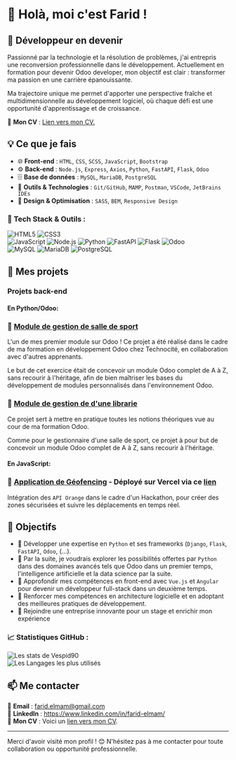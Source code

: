 # 👋 Holà, moi c'est Farid !

## 🚀 Développeur en devenir

Passionné par la technologie et la résolution de problèmes, j'ai entrepris une reconversion professionnelle dans le développement. Actuellement en formation pour devenir Odoo developer, mon objectif est clair : transformer ma passion en une carrière épanouissante.

Ma trajectoire unique me permet d'apporter une perspective fraîche et multidimensionnelle au développement logiciel, où chaque défi est une opportunité d'apprentissage et de croissance.

📄 **Mon CV** : <a href="https://drive.google.com/file/d/16-p4cOTjrPQBoGBQ0lPSSsE5I-tQEqF1/view?usp=sharing" target="_blank" rel="noopener noreferrer">Lien vers mon CV.</a>


## 💡 Ce que je fais

- 🌐 **Front-end** : `HTML`, `CSS`, `SCSS`, `JavaScript`, `Bootstrap`
- ⚙️ **Back-end** : `Node.js`, `Express`, `Axios`, `Python`, `FastAPI`, `Flask`, `Odoo`
- 🗄️ **Base de données** : `MySQL`, `MariaDB`, `PostgreSQL`
- 🔧 **Outils & Technologies** : `Git/GitHub`, `MAMP`, `Postman`, `VSCode`, `JetBrains IDEs`
- 🎨 **Design & Optimisation** : `SASS`, `BEM`, `Responsive Design`


### 🚀 Tech Stack & Outils :
![HTML5](https://img.shields.io/badge/HTML5-%23E34F26.svg?style=for-the-badge&logo=html5&logoColor=white)
![CSS3](https://img.shields.io/badge/CSS3-%231572B6.svg?style=for-the-badge&logo=css3&logoColor=white)  
![JavaScript](https://img.shields.io/badge/JavaScript-%23F7DF1E.svg?style=for-the-badge&logo=javascript&logoColor=black)
![Node.js](https://img.shields.io/badge/Node.js-%2343853D.svg?style=for-the-badge&logo=nodedotjs&logoColor=white)
![Python](https://img.shields.io/badge/Python-%233776AB.svg?style=for-the-badge&logo=python&logoColor=white)
![FastAPI](https://img.shields.io/badge/FastAPI-005571?style=for-the-badge&logo=fastapi&logoColor=white)
![Flask](https://img.shields.io/badge/Flask-000000?style=for-the-badge&logo=flask&logoColor=white)
![Odoo](https://img.shields.io/badge/Odoo-%234981B5.svg?style=for-the-badge&logo=odoo&logoColor=white)  
![MySQL](https://img.shields.io/badge/MySQL-%2300f.svg?style=for-the-badge&logo=mysql&logoColor=white)
![MariaDB](https://img.shields.io/badge/MariaDB-%234B92DB.svg?style=for-the-badge&logo=mariadb&logoColor=white)
![PostgreSQL](https://img.shields.io/badge/PostgreSQL-%23336791.svg?style=for-the-badge&logo=postgresql&logoColor=white)


## 📌 Mes projets
### Projets back-end
#### En Python/Odoo:
### 🔹 [Module de gestion de salle de sport](https://github.com/Vespid90/my_basic_fritt/tree/main)

L'un de mes premier module sur Odoo ! Ce projet a été réalisé dans le cadre de ma formation en développement Odoo chez Technocité, en collaboration avec d'autres apprenants.

Le but de cet exercice était de concevoir un module Odoo complet de A à Z, sans recourir à l'héritage, afin de bien maîtriser les bases du développement de modules personnalisés dans l'environnement Odoo.

### 🔹 [Module de gestion de d'une librarie](https://github.com/Vespid90/Library_management/tree/main)

Ce projet sert à mettre en pratique toutes les notions théoriques vue au cour de ma formation Odoo.

Comme pour le gestionnaire d'une salle de sport, ce projet à pour but de concevoir un module Odoo complet de A à Z, sans recourir à l'héritage.

#### En JavaScript:
### 🔹 [Application de Géofencing](https://github.com/Vespid90/Hackathon-orange) - Déployé sur Vercel via ce [lien](https://hackathon-orange.vercel.app/)
Intégration des `API Orange` dans le cadre d'un Hackathon, pour créer des zones sécurisées et suivre les déplacements en temps réel.


## 🎯 Objectifs

- :snake: Développer une expertise en `Python` et ses frameworks (`Django`, `Flask`, `FastAPI`, `Odoo`, (...).
- :robot: Par la suite, je voudrais explorer les possibilités offertes par `Python` dans des domaines avancés tels que Odoo dans un premier temps, l'intelligence artificielle et la data science par la suite.
- :rocket: Approfondir mes compétences en front-end avec `Vue.js` et `Angular` pour devenir un développeur full-stack dans un deuxième temps.
- :construction:  Renforcer mes compétences en architecture logicielle et en adoptant des meilleures pratiques de développement.
- 🎯 Rejoindre une entreprise innovante pour un stage et enrichir mon expérience


### 📈 Statistiques GitHub :
![Les stats de Vespid90](https://github-readme-stats.vercel.app/api?username=Vespid90&show_icons=true&theme=radical)  
![Les Langages les plus utilisés](https://github-readme-stats.vercel.app/api/top-langs/?username=Vespid90&layout=compact&theme=radical&cache_seconds=3600)


## 📫 Me contacter

📧 **Email** : farid.elmam@gmail.com  
💼 **LinkedIn** : https://www.linkedin.com/in/farid-elmam/  
📄 **Mon CV** : Voici un [lien vers mon CV](https://drive.google.com/file/d/13jq9qX9pLFVY2t7pVe3uWf95E6ziPnZV/view?usp=sharing).

---

Merci d'avoir visité mon profil ! 😊 N'hésitez pas à me contacter pour toute collaboration ou opportunité professionnelle.

